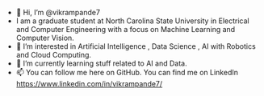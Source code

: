 - 👋 Hi, I’m @vikrampande7
- I am a graduate student at North Carolina State University in Electrical and Computer Engineering with a focus on Machine Learning and Computer Vision.
- 👀 I’m interested in Artificial Intelligence , Data Science , AI with Robotics and Cloud Computing.
- 🌱 I’m currently learning stuff related to AI and Data.
- 📫 You can follow me here on GitHub. You can find me on LinkedIn https://www.linkedin.com/in/vikrampande7/

<!---
vikrampande7/vikrampande7 is a ✨ special ✨ repository because its `README.md` (this file) appears on your GitHub profile.
You can click the Preview link to take a look at your changes.
--->

